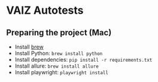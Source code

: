 # VAIZ Autotests

## Preparing the project (Mac)
* Install [brew](https://brew.sh/)
* Install Python: `brew install python`
* Install dependencies: `pip install -r requirements.txt`
* Install allure: `brew install allure`
* Install playwright: `playwright install`
